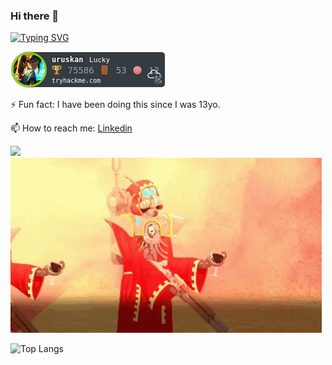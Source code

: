 ### Hi there 👋

[![Typing SVG](https://readme-typing-svg.herokuapp.com?font=Fira+Code&pause=1000&color=F72E4E&width=435&lines=Umut+Piynar+AKA+Uruskan)](https://git.io/typing-svg)


![tryhackme stats](https://raw.githubusercontent.com/uruskan/uruskan/master/assets/thm_propic.png)


⚡ Fun fact: I have been doing this since I was 13yo.

📫 How to reach me: <a href="https://www.linkedin.com/in/upiynar/">Linkedin<a/>

![](assets/warhammer40-warhameer.gif)
![](assets/access-denied-warhammer40k.gif)

![Top Langs](https://github-readme-stats.vercel.app/api/top-langs/?username=uruskan&hide_progress=true)


<!--
**uruskan/uruskan** is a ✨ _special_ ✨ repository because its `README.md` (this file) appears on your GitHub profile.

Here are some ideas to get you started:
[![Typing SVG](https://readme-typing-svg.herokuapp.com?font=Fira+Code&pause=1000&color=F72E4E&width=435&lines=Umut+Piynar+AKA+Uruskan)](https://git.io/typing-svg)

- 🔭 I’m currently working on ...
- 🌱 I’m currently learning ...
- 👯 I’m looking to collaborate on ...
- 🤔 I’m looking for help with ...
- 💬 Ask me about ...
📫 How to reach me: Linkedin
- 😄 Pronouns: ...
⚡ Fun fact: I have been doing this since I was 13yo.
-->
